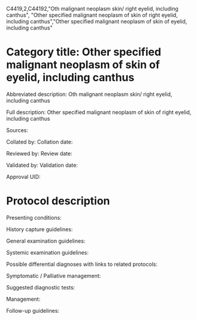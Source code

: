 C4419,2,C44192,"Oth malignant neoplasm skin/ right eyelid, including canthus", "Other specified malignant neoplasm of skin of right eyelid, including canthus","Other specified malignant neoplasm of skin of eyelid, including canthus"
# Category title: Other specified malignant neoplasm of skin of eyelid, including canthus

Abbreviated description: Oth malignant neoplasm skin/ right eyelid, including canthus

Full description: Other specified malignant neoplasm of skin of right eyelid, including canthus

Sources:

Collated by:
Collation date:

Reviewed by:
Review date:

Validated by:
Validation date:

Approval UID:

# Protocol description

Presenting conditions:

History capture guidelines:

General examination guidelines:

Systemic examination guidelines:

Possible differential diagnoses with links to related protocols:

Symptomatic / Palliative management:

Suggested diagnostic tests:

Management:

Follow-up guidelines:
